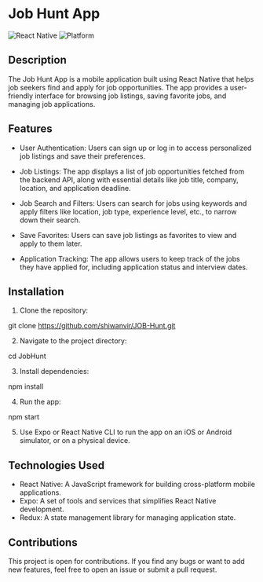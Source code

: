 # Job Hunt App

![React Native](https://img.shields.io/badge/React%20Native-v0.65-blue)
![Platform](https://img.shields.io/badge/Platform-iOS%20%7C%20Android-green)

## Description

The Job Hunt App is a mobile application built using React Native that helps job seekers find and apply for job opportunities. The app provides a user-friendly interface for browsing job listings, saving favorite jobs, and managing job applications. 

## Features

- User Authentication: Users can sign up or log in to access personalized job listings and save their preferences.

- Job Listings: The app displays a list of job opportunities fetched from the backend API, along with essential details like job title, company, location, and application deadline.

- Job Search and Filters: Users can search for jobs using keywords and apply filters like location, job type, experience level, etc., to narrow down their search.

- Save Favorites: Users can save job listings as favorites to view and apply to them later.

- Application Tracking: The app allows users to keep track of the jobs they have applied for, including application status and interview dates.

## Installation

1. Clone the repository:

git clone https://github.com/shiwanvir/JOB-Hunt.git

2. Navigate to the project directory:

cd JobHunt

3. Install dependencies:

npm install

4. Run the app:

npm start

5. Use Expo or React Native CLI to run the app on an iOS or Android simulator, or on a physical device.

## Technologies Used

- React Native: A JavaScript framework for building cross-platform mobile applications.
- Expo: A set of tools and services that simplifies React Native development.
- Redux: A state management library for managing application state.

## Contributions

This project is open for contributions. If you find any bugs or want to add new features, feel free to open an issue or submit a pull request.




